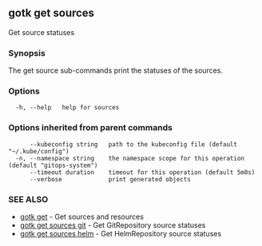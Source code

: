 ## gotk get sources

Get source statuses

### Synopsis

The get source sub-commands print the statuses of the sources.

### Options

```
  -h, --help   help for sources
```

### Options inherited from parent commands

```
      --kubeconfig string   path to the kubeconfig file (default "~/.kube/config")
  -n, --namespace string    the namespace scope for this operation (default "gitops-system")
      --timeout duration    timeout for this operation (default 5m0s)
      --verbose             print generated objects
```

### SEE ALSO

* [gotk get](gotk_get.md)	 - Get sources and resources
* [gotk get sources git](gotk_get_sources_git.md)	 - Get GitRepository source statuses
* [gotk get sources helm](gotk_get_sources_helm.md)	 - Get HelmRepository source statuses

